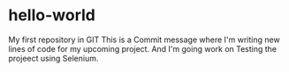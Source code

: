 # hello-world
My first repository in GIT
This is a Commit message where I'm writing new lines of code for my upcoming project. 
And I'm going work on Testing the projeect using Selenium. 
